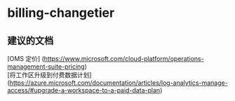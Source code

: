 
<properties
    pageTitle="billing-changetier"
    description="与计费更改层相关的问题"
    service="microsoft.operationalinsights"
    resource="operationalinsightsaccounts"
    authors="adoylemsft"
    displayorder=""
    selfHelpType="generic"
    supportTopicIds="32536518"
    resourceTags=""
    productPesIds="15725"
    cloudEnvironments="public, Blackforest, Fairfax"
/>


# billing-changetier


## **建议的文档**
[OMS 定价] (https://www.microsoft.com/cloud-platform/operations-management-suite-pricing) <br>
[将工作区升级到付费数据计划] (https://azure.microsoft.com/documentation/articles/log-analytics-manage-access/#upgrade-a-workspace-to-a-paid-data-plan)


<!--HONumber=Oct16_HO4-->


